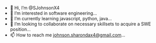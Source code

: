 - 👋 Hi, I’m @SJohnsonX4
- 👀 I’m interested in software engineering...
- 🌱 I’m currently learning javascript, python, java...
- 💞️ I’m looking to collaborate on necessary skillsets to acquire a SWE position...
- 📫 How to reach me johnson.sharondax4@gmail.com...

<!---
SJohnsonX4/SJohnsonX4 is a ✨ special ✨ repository because its `README.md` (this file) appears on your GitHub profile.
You can click the Preview link to take a look at your changes.
--->

